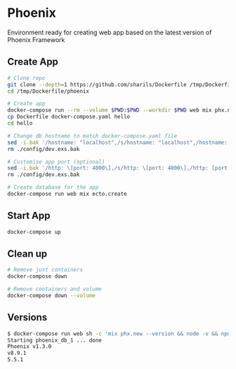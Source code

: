 # Phoenix

Environment ready for creating web app based on the latest version of Phoenix Framework

## Create App

```sh
# Clone repo
git clone --depth=1 https://github.com/sharils/Dockerfile /tmp/Dockerfile
cd /tmp/Dockerfile/phoenix

# Create app
docker-compose run --rm --volume $PWD:$PWD --workdir $PWD web mix phx.new hello
cp Dockerfile docker-compose.yaml hello
cd hello

# Change db hostname to match docker-compose.yaml file
sed -i.bak '/hostname: "localhost",/s/hostname: "localhost",/hostname: "db",/' ./config/dev.exs
rm ./config/dev.exs.bak

# Customise app port (optional)
sed -i.bak '/http: \[port: 4000\],/s/http: \[port: 4000\],/http: [port: 25976],/' ./config/dev.exs
rm ./config/dev.exs.bak

# Create database for the app
docker-compose run web mix ecto.create
```

## Start App

```sh
docker-compose up
```

## Clean up

```sh
# Remove just containers
docker-compose down
```

```sh
# Remove containers and volume
docker-compose down --volume
```

## Versions

```sh
$ docker-compose run web sh -c 'mix phx.new --version && node -v && npm -v'
Starting phoenix_db_1 ... done
Phoenix v1.3.0
v8.9.1
5.5.1
```
